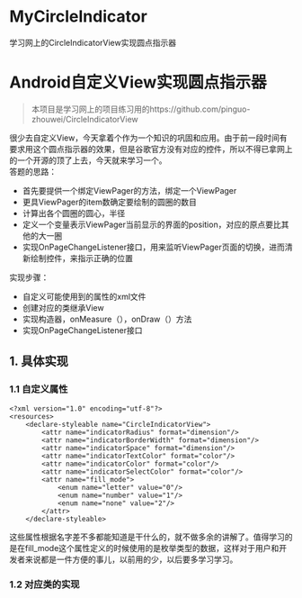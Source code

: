 # MyCircleIndicator
学习网上的CircleIndicatorView实现圆点指示器
# Android自定义View实现圆点指示器  
> 本项目是学习网上的项目练习用的https://github.com/pinguo-zhouwei/CircleIndicatorView  

很少去自定义View，今天拿着个作为一个知识的巩固和应用。由于前一段时间有要求用这个圆点指示器的效果，但是谷歌官方没有对应的控件，所以不得已拿网上的一个开源的顶了上去，今天就来学习一个。  
答题的思路：  
* 首先要提供一个绑定ViewPager的方法，绑定一个ViewPager  
* 更具ViewPager的item数确定要绘制的圆圈的数目  
* 计算出各个圆圈的圆心，半径  
* 定义一个变量表示ViewPager当前显示的界面的position，对应的原点要比其他的大一圈  
* 实现OnPageChangeListener接口，用来监听ViewPager页面的切换，进而清新绘制控件，来指示正确的位置  

实现步骤：  
* 自定义可能使用到的属性的xml文件  
* 创建对应的类继承View  
* 实现构造器，onMeasure（），onDraw（）方法  
* 实现OnPageChangeListener接口  

## 1. 具体实现  
### 1.1 自定义属性  
```  
<?xml version="1.0" encoding="utf-8"?>
<resources>
    <declare-styleable name="CircleIndicatorView">
        <attr name="indicatorRadius" format="dimension"/>
        <attr name="indicatorBorderWidth" format="dimension"/>
        <attr name="indicatorSpace" format="dimension"/>
        <attr name="indicatorTextColor" format="color"/>
        <attr name="indicatorColor" format="color"/>
        <attr name="indicatorSelectColor" format="color"/>
        <attr name="fill_mode">
            <enum name="letter" value="0"/>
            <enum name="number" value="1"/>
            <enum name="none" value="2"/>
        </attr>
    </declare-styleable>

```  

这些属性根据名字差不多都能知道是干什么的，就不做多余的讲解了。值得学习的是在fill_mode这个属性定义的时候使用的是枚举类型的数据，这样对于用户和开发者来说都是一件方便的事儿，以前用的少，以后要多学习学习。  

### 1.2 对应类的实现  
